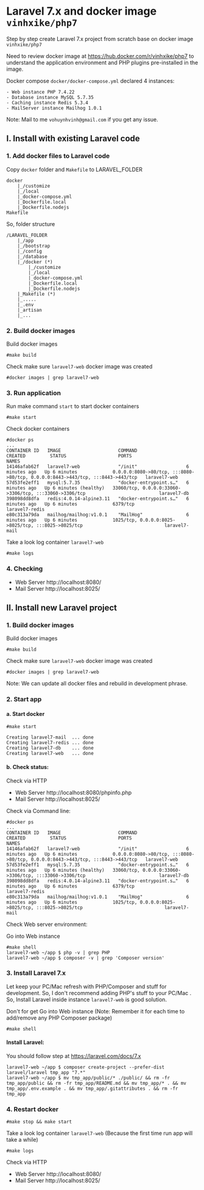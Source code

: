 # Laravel 7.x and docker image `vinhxike/php7`

Step by step create Laravel 7.x project from scratch base on docker image `vinhxike/php7`

Need to review docker image at https://hub.docker.com/r/vinhxike/php7 to understand the application environment and PHP plugins pre-installed in the image.

Docker compose `docker/docker-compose.yml` declared 4 instances:

    - Web instance PHP 7.4.22
    - Database instance MySQL 5.7.35
    - Caching instance Redis 5.3.4
    - MailServer instance Mailhog 1.0.1

Note: Mail to me `vohuynhvinh@gmail.com` if you get any issue.

## I. Install with existing Laravel code

### 1. Add docker files to Laravel code

Copy `docker` folder and `Makefile` to LARAVEL_FOLDER

    docker
        |_/customize
        |_/local
        |_docker-compose.yml
        |_Dockerfile.local
        |_Dockerfile.nodejs
    Makefile

So, folder structure

    /LARAVEL_FOLDER
        |_/app 
        |_/bootstrap
        |_/config
        |_/database
        |_/docker (*)
            |_/customize
            |_/local
            |_docker-compose.yml
            |_Dockerfile.local
            |_Dockerfile.nodejs
        |_Makefile (*)
        |_.....
        |_.env
        |_artisan
        |_...


### 2. Build docker images

Build docker images

    #make build

Check make sure `laravel7-web` docker image was created

    #docker images | grep laravel7-web

### 3. Run application

Run make command `start` to start docker containers

    #make start

Check docker containers

    #docker ps
    ...
    CONTAINER ID   IMAGE                     COMMAND                  CREATED         STATUS                   PORTS                                                                            NAMES
    14146afab62f   laravel7-web              "/init"                  6 minutes ago   Up 6 minutes             0.0.0.0:8080->80/tcp, :::8080->80/tcp, 0.0.0.0:8443->443/tcp, :::8443->443/tcp   laravel7-web
    57d53fe2eff1   mysql:5.7.35              "docker-entrypoint.s…"   6 minutes ago   Up 6 minutes (healthy)   33060/tcp, 0.0.0.0:33060->3306/tcp, :::33060->3306/tcp                           laravel7-db
    398098dd8dfa   redis:4.0.14-alpine3.11   "docker-entrypoint.s…"   6 minutes ago   Up 6 minutes             6379/tcp                                                                         laravel7-redis
    e80c313a79da   mailhog/mailhog:v1.0.1    "MailHog"                6 minutes ago   Up 6 minutes             1025/tcp, 0.0.0.0:8025->8025/tcp, :::8025->8025/tcp                              laravel7-mail

Take a look log container `laravel7-web`

    #make logs

### 4. Checking

- Web Server http://localhost:8080/
- Mail Server http://localhost:8025/

## II. Install new Laravel project

### 1. Build docker images

Build docker images

    #make build

Check make sure `laravel7-web` docker image was created

    #docker images | grep laravel7-web

Note: We can update all docker files and rebuild in development phrase.

### 2. Start app
#### a. Start docker

    #make start

    Creating laravel7-mail  ... done
    Creating laravel7-redis ... done
    Creating laravel7-db    ... done
    Creating laravel7-web   ... done


#### b. Check status:
Check via HTTP

- Web Server http://localhost:8080/phpinfo.php
- Mail Server http://localhost:8025/

Check via Command line:

    #docker ps
    ...
    CONTAINER ID   IMAGE                     COMMAND                  CREATED         STATUS                   PORTS                                                                            NAMES
    14146afab62f   laravel7-web              "/init"                  6 minutes ago   Up 6 minutes             0.0.0.0:8080->80/tcp, :::8080->80/tcp, 0.0.0.0:8443->443/tcp, :::8443->443/tcp   laravel7-web
    57d53fe2eff1   mysql:5.7.35              "docker-entrypoint.s…"   6 minutes ago   Up 6 minutes (healthy)   33060/tcp, 0.0.0.0:33060->3306/tcp, :::33060->3306/tcp                           laravel7-db
    398098dd8dfa   redis:4.0.14-alpine3.11   "docker-entrypoint.s…"   6 minutes ago   Up 6 minutes             6379/tcp                                                                         laravel7-redis
    e80c313a79da   mailhog/mailhog:v1.0.1    "MailHog"                6 minutes ago   Up 6 minutes             1025/tcp, 0.0.0.0:8025->8025/tcp, :::8025->8025/tcp                              laravel7-mail

Check Web server environment:

Go into Web instance

    #make shell
    laravel7-web ~/app $ php -v | grep PHP
    laravel7-web ~/app $ composer -v | grep 'Composer version'

### 3. Install Laravel 7.x

Let keep your PC/Mac refresh with PHP/Composer and stuff for development. So, I don't recommend adding PHP's stuff to your PC/Mac
. So, Install Laravel inside instance `laravel7-web` is good solution.

Don't for get Go into Web instance (Note: Remember it for each time to add/remove any PHP Composer package)

    #make shell

#### Install Laravel:

You should follow step at https://laravel.com/docs/7.x

    laravel7-web ~/app $ composer create-project --prefer-dist laravel/laravel tmp_app "7.*"
    laravel7-web ~/app $ mv tmp_app/public/* ./public/ && rm -fr tmp_app/public && rm -fr tmp_app/README.md && mv tmp_app/* . && mv tmp_app/.env.example . && mv tmp_app/.gitattributes . && rm -fr tmp_app

### 4. Restart docker

    #make stop && make start

Take a look log container `laravel7-web` (Because the first time run app will take a while)

    #make logs

Check via HTTP

- Web Server http://localhost:8080/
- Mail Server http://localhost:8025/


